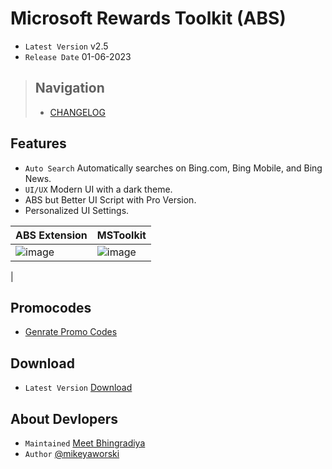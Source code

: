 # Microsoft Rewards Toolkit (ABS)
- `Latest Version` v2.5
- `Release Date` 01-06-2023

> ## Navigation
> + [CHANGELOG](CHANGELOG.md)

## Features
+ `Auto Search` Automatically searches on Bing.com, Bing Mobile, and Bing News.
+ `UI/UX` Modern UI with a dark theme.
+ ABS but Better UI Script with Pro Version.
+ Personalized UI Settings.

| ABS Extension  | MSToolkit |
| ----------- | ----------- |
| ![image](https://github.com/MeetBhingradiya/MSR-Toolkit/assets/102130001/ead069f9-71e8-4f46-9eb3-244612ea4bde) | ![image](https://github.com/MeetBhingradiya/MSR-Toolkit/assets/102130001/111753ae-03a7-413c-b74c-bb9a6520ce33)
 |

## Promocodes
- [Genrate Promo Codes](https://api.teamsm.live/Products/MSRToolkit)

## Download
- `Latest Version` [Download](https://api.teamsm.live/Products/MSRToolkit/Download)

## About Devlopers
- `Maintained` [Meet Bhingradiya](https://github.com/MeetBhingradiya)
- `Author` [@mikeyaworski](https://github.com/mikeyaworski)
